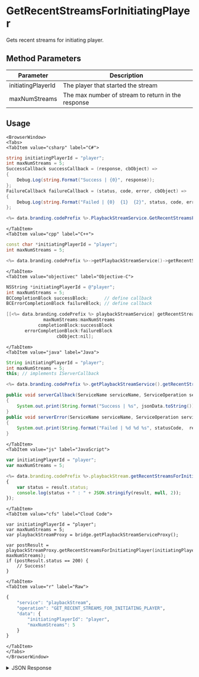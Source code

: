 # GetRecentStreamsForInitiatingPlayer

Gets recent streams for initiating player.

<PartialServop service_name="playbackStream" operation_name="GET_RECENT_STREAMS_FOR_INITIATING_PLAYER" />

## Method Parameters
Parameter | Description
--------- | -----------
initiatingPlayerId | The player that started the stream
maxNumStreams | The max number of stream to return in the response

## Usage

```mdx-code-block
<BrowserWindow>
<Tabs>
<TabItem value="csharp" label="C#">
```

```csharp
string initiatingPlayerId = "player";
int maxNumStreams = 5;
SuccessCallback successCallback = (response, cbObject) =>
{
    Debug.Log(string.Format("Success | {0}", response));
};
FailureCallback failureCallback = (status, code, error, cbObject) =>
{
    Debug.Log(string.Format("Failed | {0}  {1}  {2}", status, code, error));
};

<%= data.branding.codePrefix %>.PlaybackStreamService.GetRecentStreamsForInitiatingPlayer(initiatingPlayerId, maxNumStreams, successCallback, failureCallback);
```

```mdx-code-block
</TabItem>
<TabItem value="cpp" label="C++">
```

```cpp
const char *initiatingPlayerId = "player";
int maxNumStreams = 5;

<%= data.branding.codePrefix %>->getPlaybackStreamService()->getRecentStreamsForInitiatingPlayer(initiatingPlayerId, maxNumStreams, this);
```

```mdx-code-block
</TabItem>
<TabItem value="objectivec" label="Objective-C">
```

```objectivec
NSString *initiatingPlayerId = @"player";
int maxNumStreams = 5;
BCCompletionBlock successBlock;      // define callback
BCErrorCompletionBlock failureBlock; // define callback

[[<%= data.branding.codePrefix %> playbackStreamService] getRecentStreamsForInitiatingPlayer:initiatingPlayerId
              maxNumStreams:maxNumStreams
            completionBlock:successBlock
       errorCompletionBlock:failureBlock
                   cbObject:nil];
```

```mdx-code-block
</TabItem>
<TabItem value="java" label="Java">
```

```java
String initiatingPlayerId = "player";
int maxNumStreams = 5;
this; // implements IServerCallback

<%= data.branding.codePrefix %>.getPlaybackStreamService().getRecentStreamsForInitiatingPlayer(initiatingPlayerId, maxNumStreams, this);

public void serverCallback(ServiceName serviceName, ServiceOperation serviceOperation, JSONObject jsonData)
{
    System.out.print(String.format("Success | %s", jsonData.toString()));
}
public void serverError(ServiceName serviceName, ServiceOperation serviceOperation, int statusCode, int reasonCode, String jsonError)
{
    System.out.print(String.format("Failed | %d %d %s", statusCode,  reasonCode, jsonError.toString()));
}
```

```mdx-code-block
</TabItem>
<TabItem value="js" label="JavaScript">
```

```javascript
var initiatingPlayerId = "player";
var maxNumStreams = 5;

<%= data.branding.codePrefix %>.playbackStream.getRecentStreamsForInitiatingPlayer(initiatingPlayerId, maxNumStreams, result =>
{
	var status = result.status;
	console.log(status + " : " + JSON.stringify(result, null, 2));
});
```

```mdx-code-block
</TabItem>
<TabItem value="cfs" label="Cloud Code">
```

```cfscript
var initiatingPlayerId = "player";
var maxNumStreams = 5;
var playbackStreamProxy = bridge.getPlaybackStreamServiceProxy();

var postResult = playbackStreamProxy.getRecentStreamsForInitiatingPlayer(initiatingPlayerId, maxNumStreams);
if (postResult.status == 200) {
    // Success!
}
```

```mdx-code-block
</TabItem>
<TabItem value="r" label="Raw">
```

```r
{
	"service": "playbackStream",
	"operation": "GET_RECENT_STREAMS_FOR_INITIATING_PLAYER",
	"data": {
		"initiatingPlayerId": "player",
		"maxNumStreams": 5
	}
}
```

```mdx-code-block
</TabItem>
</Tabs>
</BrowserWindow>
```

<details>
<summary>JSON Response</summary>

```json
{
 "data": {
  "streams": [
   {
    "playbackStreamId": "6620a4e8-c4a8-4979-b827-0efa6a4a7435",
    "gameId": "10228",
    "initiatingPlayerId": "38ae8a44-1b24-4ad9-9bb4-a016bdfc6644",
    "targetPlayerId": "38ae8a44-1b24-4ad9-9bb4-a016bdfc6644",
    "status": "COMPLETE",
    "summary": {
     "total": 5
    },
    "expiryTime": null,
    "createdAt": 1526580974204,
    "updatedAt": 1526581097133
   },
   {
    "playbackStreamId": "90802401-806c-4621-afda-7e11ec910ec4",
    "gameId": "10228",
    "initiatingPlayerId": "38ae8a44-1b24-4ad9-9bb4-a016bdfc6644",
    "targetPlayerId": "38ae8a44-1b24-4ad9-9bb4-a016bdfc6644",
    "status": "COMPLETE",
    "summary": {},
    "expiryTime": null,
    "createdAt": 1526578312706,
    "updatedAt": 1526578312706
   }
  ]
 },
 "status": 200
}
```
</details>

